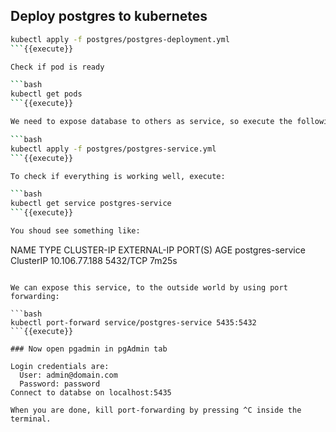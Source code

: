 ## Deploy postgres to kubernetes

```bash
kubectl apply -f postgres/postgres-deployment.yml
```{{execute}}

Check if pod is ready

```bash
kubectl get pods
```{{execute}}

We need to expose database to others as service, so execute the following command:

```bash
kubectl apply -f postgres/postgres-service.yml
```{{execute}}

To check if everything is working well, execute:

```bash
kubectl get service postgres-service
```{{execute}}

You shoud see something like:

```
NAME               TYPE        CLUSTER-IP      EXTERNAL-IP   PORT(S)    AGE
postgres-service   ClusterIP   10.106.77.188   <none>        5432/TCP   7m25s
```
  
We can expose this service, to the outside world by using port forwarding:

```bash
kubectl port-forward service/postgres-service 5435:5432
```{{execute}}

### Now open pgadmin in pgAdmin tab
  
Login credentials are:
  User: admin@domain.com
  Password: password
Connect to databse on localhost:5435
  
When you are done, kill port-forwarding by pressing ^C inside the terminal.
